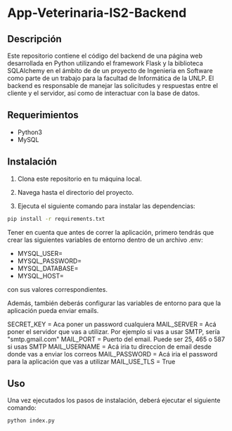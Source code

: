 # App-Veterinaria-IS2-Backend

## Descripción

Este repositorio contiene el código del backend de una página web desarrollada en Python utilizando el framework Flask y la biblioteca SQLAlchemy en el ámbito de de un proyecto de Ingenieria en Software como parte de un trabajo para la facultad de Informática de la UNLP. El backend es responsable de manejar las solicitudes y respuestas entre el cliente y el servidor, así como de interactuar con la base de datos.

## Requerimientos

- Python3
- MySQL

## Instalación

1. Clona este repositorio en tu máquina local.

2. Navega hasta el directorio del proyecto.

3. Ejecuta el siguiente comando para instalar las dependencias:

```bash
pip install -r requirements.txt
```

Tener en cuenta que antes de correr la aplicación, primero tendrás que crear las siguientes variables de entorno dentro de un archivo .env:

- MYSQL_USER=
- MYSQL_PASSWORD=
- MYSQL_DATABASE=
- MYSQL_HOST=

con sus valores correspondientes.

Además, también deberás configurar las variables de entorno para que la aplicación pueda enviar emails.

SECRET_KEY = Aca poner un password cualquiera
MAIL_SERVER = Acá poner el servidor que vas a utilizar. Por ejemplo si vas a usar SMTP, sería "smtp.gmail.com"
MAIL_PORT = Puerto del email. Puede ser 25, 465 o 587 si usas SMTP
MAIL_USERNAME = Acá iria tu direccion de email desde donde vas a enviar los correos
MAIL_PASSWORD = Acá iria el password para la aplicación que vas a utilizar
MAIL_USE_TLS = True

## Uso

Una vez ejecutados los pasos de instalación, deberá ejecutar el siguiente comando:

```bash
python index.py
```
